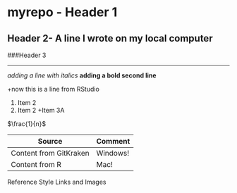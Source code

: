 # myrepo - Header 1
## Header 2- A line I wrote on my local computer
###Header 3
****
*adding a line with italics*
**adding a bold second line**

+now this is a line from RStudio

1. Item 2
2. Item 2
+Item 3A

$\frac{1}{n}$

Source  | Comment
------------- | -------------
Content from GitKraken  | Windows!
Content from R  | Mac!
Reference Style Links and Images
